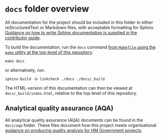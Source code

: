 # `docs` folder overview

All documentation for the project should be included in this folder in either
reStructuredText or Markdown files, with acceptable formatting for Sphinx. [Guidance on
how to write Sphinx documentation is supplied in the contributor
guide][writing-sphinx-documentation].

To build the documentation, run the `docs` command [from `Makefile` using the `make`
utility at the top-level of this repository][docs-makefile].

```shell
make docs
```

or alternatively, run:

```shell
sphinx-build -b linkcheck ./docs ./docs/_build
```

The HTML-version of this documentation can then be viewed at `docs/_build/index.html`,
relative to the top-level of this repository.

## Analytical quality assurance (AQA)

All analytical quality assurance (AQA) documents can be found in the `docs/aqa` folder.
These files document how this project meets organisational [guidance on producing
quality analysis for HM Government projects][aqua-book].

[aqua-book]: https://www.gov.uk/government/publications/the-aqua-book-guidance-on-producing-quality-analysis-for-government
[docs-makefile]: ../docs/structure/README.md#makefile
[writing-sphinx-documentation]: ../docs/contributor_guide/writing_sphinx_documentation.md
